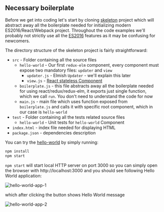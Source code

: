 ## Necessary boilerplate

Before we get into coding let's start by cloning [skeleton](https://github.com/salsita/redux-elm-skeleton) project which will abstract away all the boilerplate needed for initializing modern ES2016/React/Webpack project. Throughout the code examples we'll probably not strictly use all the [ES2016](http://www.2ality.com/2016/01/ecmascript-2016.html) features as it may be confusing for newcomers.

The directory structure of the skeleton project is fairly straightforward:

* `src` - Folder containing all the source files
  * `hello-world` - Our first `redux-elm` component, every component must expose two mandatory files: `updater` and `view`
    * `updater.js` - Elmish `Updater` - we'll explain this later
    * `view.js` - [React stateless Component](https://facebook.github.io/react/docs/reusable-components.html#stateless-functions)
  * `boilerplate.js` - this file abstracts away all the boilerplate needed for using react/redux/redux-elm, it exports just single function, which we call `run`. You don't need to understand the code for now
  * `main.js` - main file which uses function exposed from `boilerplate.js` and calls it with specific root component, which in our case is `hello-world`
* `test` - Folder containing all the tests related source files
  * `hello-world` - Unit tests for `hello-world` Component
* `index.html` - index file needed for displaying HTML
* `package.json` - dependencies description

You can try the [hello-world](https://github.com/salsita/redux-elm-skeleton/tree/master/src/hello-world) by simply running:

```javascript
npm install
npm start
```

`npm start` will start local HTTP server on port 3000 so you can simply open the browser with http://localhost:3000 and you should see following Hello World application:

![hello-world-app-1](../assets/1.png)

which after clicking the button shows Hello World message

![hello-world-app-2](../assets/2.png)
